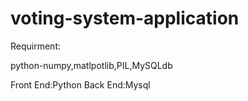 # voting-system-application

Requirment:

python-numpy,matlpotlib,PIL,MySQLdb

Front End:Python
Back End:Mysql
